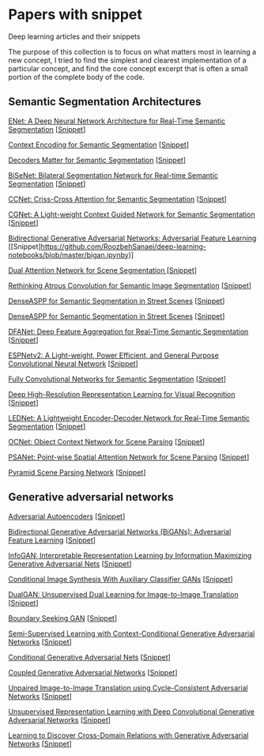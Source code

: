 # Papers with snippet
Deep learning articles and their snippets

The purpose of this collection is to focus on what matters most in learning a new concept, I tried to find the simplest and clearest implementation of a particular concept, and find the core concept excerpt that is often a small portion of the complete body of the code. 

## Semantic Segmentation Architectures
[ENet: A Deep Neural Network Architecture for Real-Time Semantic Segmentation](https://arxiv.org/abs/1606.02147) [[Snippet](https://github.com/RoozbehSanaei/awesome-semantic-segmentation-pytorch/blob/master/core/models/enet.py)]

[Context Encoding for Semantic Segmentation](https://arxiv.org/abs/1803.08904) [[Snippet](https://github.com/RoozbehSanaei/awesome-semantic-segmentation-pytorch/blob/master/core/models/encnet.py)]

[Decoders Matter for Semantic Segmentation](http://openaccess.thecvf.com/content_CVPR_2019/papers/Tian_Decoders_Matter_for_Semantic_Segmentation_Data-Dependent_Decoding_Enables_Flexible_Feature_CVPR_2019_paper.pdf) [[Snippet](https://github.com/RoozbehSanaei/awesome-semantic-segmentation-pytorch/blob/master/core/models/dunet.py)]

[BiSeNet: Bilateral Segmentation Network for Real-time Semantic Segmentation](https://arxiv.org/abs/1808.00897f) [[Snippet](https://github.com/RoozbehSanaei/awesome-semantic-segmentation-pytorch/blob/master/core/models/bisenet.py)]

[CCNet: Criss-Cross Attention for Semantic Segmentation](https://arxiv.org/abs/1811.11721) [[Snippet](https://github.com/RoozbehSanaei/awesome-semantic-segmentation-pytorch/blob/master/core/models/ccnet.py)]

[CGNet: A Light-weight Context Guided Network for Semantic Segmentation](https://arxiv.org/abs/1811.08201) [[Snippet](https://github.com/RoozbehSanaei/awesome-semantic-segmentation-pytorch/blob/master/core/models/cgnet.py)]

[Bidirectional Generative Adversarial Networks: Adversarial Feature Learning](https://arxiv.org/abs/1605.09782) [[Snippet]https://github.com/RoozbehSanaei/deep-learning-notebooks/blob/master/bigan.ipynby)]

[Dual Attention Network for Scene Segmentation
](https://arxiv.org/abs/1809.02983) [[Snippet](https://github.com/RoozbehSanaei/awesome-semantic-segmentation-pytorch/blob/master/core/models/danet.py)]

[Rethinking Atrous Convolution for Semantic Image Segmentation](https://arxiv.org/abs/1706.05587) [[Snippet](https://github.com/RoozbehSanaei/awesome-semantic-segmentation-pytorch/blob/master/core/models/deeplabv3.py)]

[DenseASPP for Semantic Segmentation in Street Scenes](http://openaccess.thecvf.com/content_cvpr_2018/papers/Yang_DenseASPP_for_Semantic_CVPR_2018_paper.pdf) [[Snippet](https://github.com/RoozbehSanaei/awesome-semantic-segmentation-pytorch/blob/master/core/models/denseaspp.py)]

[DenseASPP for Semantic Segmentation in Street Scenes](http://openaccess.thecvf.com/content_cvpr_2018/papers/Yang_DenseASPP_for_Semantic_CVPR_2018_paper.pdf) [[Snippet](https://github.com/RoozbehSanaei/awesome-semantic-segmentation-pytorch/blob/master/core/models/denseaspp.py)]

[DFANet: Deep Feature Aggregation for Real-Time Semantic Segmentation](https://arxiv.org/abs/1904.02216) [[Snippet](https://github.com/RoozbehSanaei/awesome-semantic-segmentation-pytorch/blob/master/core/models/dfanet.py)]

[ESPNetv2: A Light-weight, Power Efficient, and General Purpose Convolutional Neural Network](https://arxiv.org/abs/1811.11431) [[Snippet](https://github.com/RoozbehSanaei/awesome-semantic-segmentation-pytorch/blob/master/core/models/espnet.py)]

[Fully Convolutional Networks for Semantic Segmentation](https://arxiv.org/abs/1811.11431) [[Snippet](https://arxiv.org/abs/1411.4038)]

[Deep High-Resolution Representation Learning for Visual Recognition](http://openaccess.thecvf.com/content_ECCV_2018/papers/Hengshuang_Zhao_ICNet_for_Real-Time_ECCV_2018_paper.pdf) [[Snippet](https://github.com/Tramac/awesome-semantic-segmentation-pytorch/blob/master/core/models/icnet.py)]

[LEDNet: A Lightweight Encoder-Decoder Network for Real-Time Semantic Segmentation](https://arxiv.org/abs/1905.02423) [[Snippet](https://github.com/Tramac/awesome-semantic-segmentation-pytorch/blob/master/core/models/lednet.py)]

[OCNet: Object Context Network for Scene Parsing](https://arxiv.org/pdf/1809.00916.pdf) [[Snippet](https://github.com/RoozbehSanaei/awesome-semantic-segmentation-pytorch/blob/master/core/models/ocnet.py)]

[PSANet: Point-wise Spatial Attention Network for Scene Parsing](http://openaccess.thecvf.com/content_ECCV_2018/papers/Hengshuang_Zhao_PSANet_Point-wise_Spatial_ECCV_2018_paper.pdf) [[Snippet](https://github.com/RoozbehSanaei/awesome-semantic-segmentation-pytorch/blob/master/core/models/psanet.py)]

[Pyramid Scene Parsing Network](https://arxiv.org/abs/1612.01105) [[Snippet](https://github.com/RoozbehSanaei/awesome-semantic-segmentation-pytorch/blob/master/core/models/pspnet.py)]

## Generative adversarial networks
[Adversarial Autoencoders](https://arxiv.org/abs/1511.05644) [[Snippet](https://github.com/RoozbehSanaei/deep-learning-notebooks/blob/master/adversarial_autoencoders.ipynb)]

[Bidirectional Generative Adversarial Networks (BiGANs): Adversarial Feature Learning](https://arxiv.org/abs/1605.09782) [[Snippet](https://github.com/RoozbehSanaei/deep-learning-notebooks/blob/master/bigan.ipynb)]

[InfoGAN: Interpretable Representation Learning by Information Maximizing Generative Adversarial Nets](https://arxiv.org/abs/1606.03657) [[Snippet](https://github.com/RoozbehSanaei/deep-learning-notebooks/blob/master/InfoGAN.ipynb)]

[Conditional Image Synthesis With Auxiliary Classifier GANs](https://arxiv.org/abs/1610.09585) [[Snippet](https://github.com/RoozbehSanaei/deep-learning-notebooks/blob/master/acgan.ipynb)]

[DualGAN: Unsupervised Dual Learning for Image-to-Image Translation](https://arxiv.org/abs/1704.02510) [[Snippet](https://github.com/RoozbehSanaei/deep-learning-notebooks/blob/master/DualGAN.ipynb)]

[Boundary Seeking GAN](https://arxiv.org/abs/1702.08431) [[Snippet](https://github.com/RoozbehSanaei/deep-learning-notebooks/blob/master/boundary_seeking_gan.ipynb)]

[Semi-Supervised Learning with Context-Conditional Generative Adversarial Networks](https://openreview.net/forum?id=BJ--gPcxl) [[Snippet](https://github.com/RoozbehSanaei/deep-learning-notebooks/blob/master/ccgan.ipynb)]

[Conditional Generative Adversarial Nets](https://arxiv.org/abs/1411.1784) [[Snippet](https://github.com/RoozbehSanaei/deep-learning-notebooks/blob/master/cgan.ipynb)]

[Coupled Generative Adversarial Networks](https://arxiv.org/abs/1606.07536) [[Snippet](https://github.com/RoozbehSanaei/deep-learning-notebooks/blob/master/cogan.ipynb)]

[Unpaired Image-to-Image Translation using Cycle-Consistent Adversarial Networks](https://arxiv.org/abs/1703.10593) [[Snippet](https://github.com/RoozbehSanaei/deep-learning-notebooks/blob/master/cyclegan.ipynb)]

[Unsupervised Representation Learning with Deep Convolutional Generative Adversarial Networks](https://arxiv.org/abs/1511.06434) [[Snippet](https://github.com/RoozbehSanaei/deep-learning-notebooks/blob/master/dcgan.ipynb)]

[Learning to Discover Cross-Domain Relations with Generative Adversarial Networks](https://arxiv.org/abs/1703.05192) [[Snippet](https://github.com/RoozbehSanaei/deep-learning-notebooks/blob/master/discoGAN.ipynb)]



